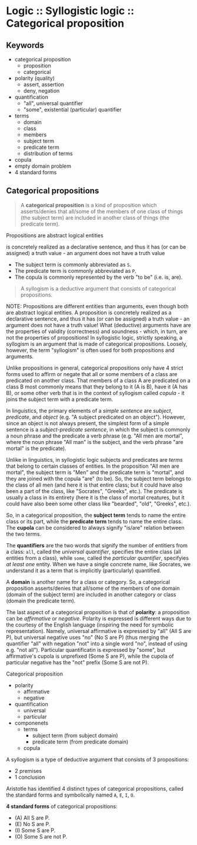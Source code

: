 # Logic :: Syllogistic logic :: Categorical proposition

## Keywords

- categorical proposition
  - proposition
  - categorical
- polarity (quality)
  - assert, assertion
  - deny, negation
- quantification
  - "all", universal quantifier
  - "some", existential (particular) quantifier
- terms
  - domain
  - class
  - members
  - subject term
  - predicate term
  - distribution of terms
- copula
- empty domain problem
- 4 standard forms


## Categorical propositions

> A **categorical proposition** is a kind of proposition which asserts/denies that all/some of the members of one class of things (the subject term) are included in another class of things (the predicate term).

Propositions are abstract logical entities 

is concretely realized as a declarative sentence, and thus it has (or can be assigned) a truth value - an argument does not have a truth value




- The subject term is commonly abbreviated as `S`.
- The predicate term is commonly abbreviated as `P`.
- The copula is commonly represented by the verb "to be" (i.e. is, are).









>A syllogism is a deductive argument that consists of categorical propositions.

NOTE: Propositions are different entities than arguments, even though both are abstract logical entities. A proposition is concretely realized as a declarative sentence, and thus it has (or can be assigned) a truth value - an argument does not have a truth value! What (deductive) arguments have are the properties of validity (correctness) and soundness - which, in turn, are not the properties of propositions! In syllogistic logic, strictly speaking, a syllogism is an argument that is made of categorical propositions. Loosely, however, the term "syllogism" is often used for both propositions and arguments.

Unlike propositions in general, categorical propositions only have 4 strict forms used to affirm or negate that all or some members of a class are predicated on another class. That members of a class A are predicated on a class B most commonly means that they belong to it (A is B), have it (A has B), or some other verb that is in the context of syllogism called *copula* - it joins the subject term with a predicate term.

In linguistics, the primary elements of a *simple sentence* are *subject*, *predicate*, and *object* (e.g. "A subject predicated on an object"). However, since an object is not always present, the simplest form of a simple sentence is a *subject-predicate sentence*, in which the subject is commonly a noun phrase and the predicate a verb phrase (e.g. "All men are mortal", where the noun phrase "All man" is the subject, and the verb phrase "are mortal" is the predicate).

Unlike in linguistics, in syllogistic logic subjects and predicates are *terms* that belong to certain classes of entities. In the proposition "All men are mortal", the subject term is "Men" and the predicate term is "mortal", and they are joined with the copula "are" (to be). So, the subject term belongs to the class of all men (and here it is that entire class; but it could have also been a part of the class, like "Socrates", "Greeks", etc.). The predicate is usually a class in its entirety (here it is the class of mortal creatures, but it could have also been some other class like "bearded", "old", "Greeks", etc.).

So, in a categorical proposition, the **subject term** tends to name the entire class or its part, while the **predicate term** tends to name the entire class. The **cupola** can be considered to always signify "is/are" relation between the two terms.

The **quantifiers** are the two words that signify the number of entitiers from a class: `all`, called the *universal quantifier*, specifies the entire class (all entities from a class), while `some`, called the *particular quantifier*, specifyies *at least one* entity. When we have a single concrete name, like Socrates, we understand it as a term that is implicitly (particularly) quantified.

A **domain** is another name for a class or category. So, a categorical proposition asserts/denies that all/some of the members of one domain (domain of the subject term) are included in another category or class (domain the predicate term).

The last aspect of a categorical proposition is that of **polarity**: a proposition can be *affirmative* or *negative*. Polarity is expressed is different ways due to the courtesy of the English language (inspiring the need for symbolic representation). Namely, universal affirmative is expressed by "all" (All S are P), but universal negative uses "no" (No S are P) (thus merging the quantifier "all" with negation "not" into a single word "no", instead of using e.g. "not all"). Particular quantificatin is expressed by "some", but affirmative's cupola is unprefixed (Some S are P), while the cupola of particular negative has the "not" prefix (Some S are not P).

Categorical proposition
- polarity
  - affirmative
  - negative
- quantification
  - universal
  - particular
- componenets
  - terms
    - subject term (from subject domain)
    - predicate term (from predicate domain)
  - copula


A syllogism is a type of deductive argument that consists of 3 propositions:
- 2 premises
- 1 conclusion

Aristotle has identified 4 distinct types of categorical propositions, called the standard forms and symbolically named `A`, `E`, `I`, `O`.

**4 standard forms** of categorical propositions:
- (A) All S are P.
- (E) No S are P.
- (I) Some S are P.
- (O) Some S are not P.
